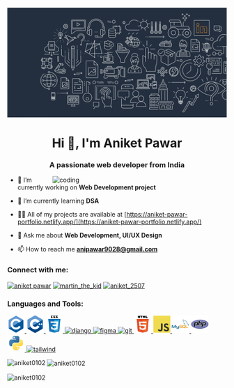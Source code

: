 <!---
ANIKET0102/ANIKET0102 is a ✨ special ✨ repository because its `README.md` (this file) appears on your GitHub profile.
You can click the Preview link to take a look at your changes.
--->
![logo](https://github.com/ANIKET0102/ANIKET0102/blob/main/banner.jpeg)
<h1 align="center">Hi 👋, I'm Aniket Pawar</h1>
<h3 align="center">A passionate web developer from India</h3>

<img align="right" width="400px" alt="coding" src="https://i.pinimg.com/originals/75/e7/ef/75e7ef7aa27009befb076509382b86b8.gif">

- 🔭 I’m currently working on **Web Development project**

- 🌱 I’m currently learning **DSA**

- 👨‍💻 All of my projects are available at [https://aniket-pawar-portfolio.netlify.app/](https://aniket-pawar-portfolio.netlify.app/)

- 💬 Ask me about **Web Development, UI/UX Design**

- 📫 How to reach me **anipawar9028@gmail.com**

<h3 align="left">Connect with me:</h3>
<p align="left">
<a href="https://linkedin.com/in/aniket pawar" target="blank"><img align="center" src="https://raw.githubusercontent.com/rahuldkjain/github-profile-readme-generator/master/src/images/icons/Social/linked-in-alt.svg" alt="aniket pawar" height="30" width="40" /></a>
<a href="https://www.youtube.com/c/martin_the_kid" target="blank"><img align="center" src="https://raw.githubusercontent.com/rahuldkjain/github-profile-readme-generator/master/src/images/icons/Social/youtube.svg" alt="martin_the_kid" height="30" width="40" /></a>
<a href="https://www.codechef.com/users/aniket_2507" target="blank"><img align="center" src="https://cdn.jsdelivr.net/npm/simple-icons@3.1.0/icons/codechef.svg" alt="aniket_2507" height="30" width="40" /></a>
</p>

<h3 align="left">Languages and Tools:</h3>
<p align="left"> <a href="https://www.cprogramming.com/" target="_blank" rel="noreferrer"> <img src="https://raw.githubusercontent.com/devicons/devicon/master/icons/c/c-original.svg" alt="c" width="40" height="40"/> </a> <a href="https://www.w3schools.com/cpp/" target="_blank" rel="noreferrer"> <img src="https://raw.githubusercontent.com/devicons/devicon/master/icons/cplusplus/cplusplus-original.svg" alt="cplusplus" width="40" height="40"/> </a> <a href="https://www.w3schools.com/css/" target="_blank" rel="noreferrer"> <img src="https://raw.githubusercontent.com/devicons/devicon/master/icons/css3/css3-original-wordmark.svg" alt="css3" width="40" height="40"/> </a> <a href="https://www.djangoproject.com/" target="_blank" rel="noreferrer"> <img src="https://cdn.worldvectorlogo.com/logos/django.svg" alt="django" width="40" height="40"/> </a> <a href="https://www.figma.com/" target="_blank" rel="noreferrer"> <img src="https://www.vectorlogo.zone/logos/figma/figma-icon.svg" alt="figma" width="40" height="40"/> </a> <a href="https://git-scm.com/" target="_blank" rel="noreferrer"> <img src="https://www.vectorlogo.zone/logos/git-scm/git-scm-icon.svg" alt="git" width="40" height="40"/> </a> <a href="https://www.w3.org/html/" target="_blank" rel="noreferrer"> <img src="https://raw.githubusercontent.com/devicons/devicon/master/icons/html5/html5-original-wordmark.svg" alt="html5" width="40" height="40"/> </a> <a href="https://developer.mozilla.org/en-US/docs/Web/JavaScript" target="_blank" rel="noreferrer"> <img src="https://raw.githubusercontent.com/devicons/devicon/master/icons/javascript/javascript-original.svg" alt="javascript" width="40" height="40"/> </a> <a href="https://www.mysql.com/" target="_blank" rel="noreferrer"> <img src="https://raw.githubusercontent.com/devicons/devicon/master/icons/mysql/mysql-original-wordmark.svg" alt="mysql" width="40" height="40"/> </a> <a href="https://www.php.net" target="_blank" rel="noreferrer"> <img src="https://raw.githubusercontent.com/devicons/devicon/master/icons/php/php-original.svg" alt="php" width="40" height="40"/> </a> <a href="https://www.python.org" target="_blank" rel="noreferrer"> <img src="https://raw.githubusercontent.com/devicons/devicon/master/icons/python/python-original.svg" alt="python" width="40" height="40"/> </a> <a href="https://tailwindcss.com/" target="_blank" rel="noreferrer"> <img src="https://www.vectorlogo.zone/logos/tailwindcss/tailwindcss-icon.svg" alt="tailwind" width="40" height="40"/> </a> </p>

<p><img align="left" src="https://github-readme-stats.vercel.app/api/top-langs?username=aniket0102&show_icons=true&locale=en&layout=compact" alt="aniket0102" /></p>

<p>&nbsp;<img align="center" src="https://github-readme-stats.vercel.app/api?username=aniket0102&show_icons=true&locale=en" alt="aniket0102" /></p>

<p><img align="center" src="https://github-readme-streak-stats.herokuapp.com/?user=aniket0102&" alt="aniket0102" /></p>

